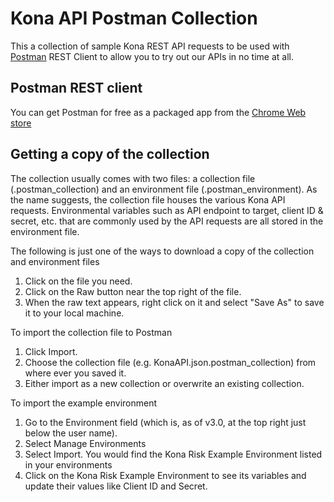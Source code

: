 # Kona API Postman Collection

This a collection of sample Kona REST API requests to be used with [Postman](https://www.getpostman.com/) REST Client to allow you to try out our APIs in no time at all.

## Postman REST client
You can get Postman for free as a packaged app from the [Chrome Web store](https://chrome.google.com/webstore/detail/postman/fhbjgbiflinjbdggehcddcbncdddomop)

## Getting a copy of the collection

The collection usually comes with two files: a collection file (.postman_collection) and an environment file (.postman_environment). As the name suggests, the collection file houses the various Kona API requests. Environmental variables such as API endpoint to target, client ID & secret, etc. that are commonly used by the API requests are all stored in the environment file.

The following is just one of the ways to download a copy of the collection and environment files

1. Click on the file you need.
2. Click on the Raw button near the top right of the file.
3. When the raw text appears, right click on it and select "Save As" to save it to your local machine.

To import the collection file to Postman

1.  Click Import.
2.  Choose the collection file (e.g. KonaAPI.json.postman_collection) from where ever you saved it.
3.  Either import as a new collection or overwrite an existing collection.

To import the example environment
1. Go to the Environment field (which is, as of v3.0, at the top right just below the user name).
2. Select Manage Environments
3. Select Import. You would find the Kona Risk Example Environment listed in your environments
4. Click on the Kona Risk Example Environment to see its variables and update their values like Client ID and Secret.

